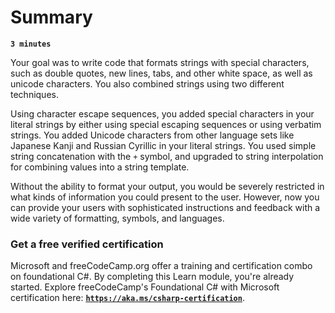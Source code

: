 # Summary

**`3 minutes`**

Your goal was to write code that formats strings with special characters, such as double quotes, new lines, tabs, and other white space, as well as unicode characters. You also combined strings using two different techniques.

Using character escape sequences, you added special characters in your literal strings by either using special escaping sequences or using verbatim strings. You added Unicode characters from other language sets like Japanese Kanji and Russian Cyrillic in your literal strings. You used simple string concatenation with the `+` symbol, and upgraded to string interpolation for combining values into a string template.

Without the ability to format your output, you would be severely restricted in what kinds of information you could present to the user. However, now you can provide your users with sophisticated instructions and feedback with a wide variety of formatting, symbols, and languages.

### Get a free verified certification

Microsoft and freeCodeCamp.org offer a training and certification combo on foundational C#. By completing this Learn module, you're already started. Explore freeCodeCamp's Foundational C# with Microsoft certification here: [**`https://aka.ms/csharp-certification`**](https://www.freecodecamp.org/learn/foundational-c-sharp-with-microsoft/).